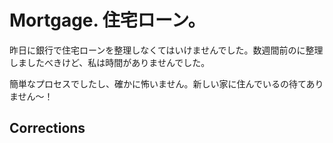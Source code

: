 # Mortgage. 住宅ローン。

昨日に銀行で住宅ローンを整理しなくてはいけませんでした。数週間前のに整理しましたべきけど、私は時間がありませんでした。

簡単なプロセスでしたし、確かに怖いません。新しい家に住んでいるの待てありません〜！

## Corrections
